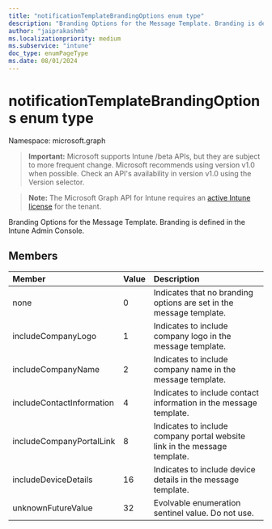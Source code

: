 ```yaml
---
title: "notificationTemplateBrandingOptions enum type"
description: "Branding Options for the Message Template. Branding is defined in the Intune Admin Console."
author: "jaiprakashmb"
ms.localizationpriority: medium
ms.subservice: "intune"
doc_type: enumPageType
ms.date: 08/01/2024
---
```


# notificationTemplateBrandingOptions enum type

Namespace: microsoft.graph

> **Important:** Microsoft supports Intune /beta APIs, but they are subject to more frequent change. Microsoft recommends using version v1.0 when possible. Check an API's availability in version v1.0 using the Version selector.

> **Note:** The Microsoft Graph API for Intune requires an [active Intune license](https://go.microsoft.com/fwlink/?linkid=839381) for the tenant.

Branding Options for the Message Template. Branding is defined in the Intune Admin Console.

## Members
|Member|Value|Description|
|:---|:---|:---|
|none|0|Indicates that no branding options are set in the message template.|
|includeCompanyLogo|1|Indicates to include company logo in the message template.|
|includeCompanyName|2|Indicates to include company name in the message template.|
|includeContactInformation|4|Indicates to include contact information in the message template.|
|includeCompanyPortalLink|8|Indicates to include company portal website link in the message template.|
|includeDeviceDetails|16|Indicates to include device details in the message template.|
|unknownFutureValue|32|Evolvable enumeration sentinel value. Do not use.|